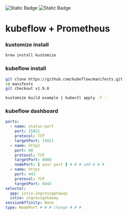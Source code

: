 ![Static Badge](https://img.shields.io/badge/kubernetes-1.30.0-%23326CE5?labelColor=white)
![Static Badge](https://img.shields.io/badge/kubeflow-1.9.0-%233B66BC?labelColor=white)

# kubeflow + Prometheus

### kustomize install

```bash
brew install kustomize
```

### kubeflow install

```bash
git clone https://github.com/kubeflow/manifests.git
cd manifests
git checkout v1.9.0

kustomize build example | kubectl apply -f -
```

### kubeflow dashboard

```yaml
ports:
  - name: status-port
    port: 15021
    protocol: TCP
    targetPort: 15021
  - name: http2
    port: 80
    protocol: TCP
    targetPort: 8080
    nodePort: { your port } # # # add # # #
  - name: https
    port: 443
    protocol: TCP
    targetPort: 8443
selector:
  app: istio-ingressgateway
  istio: ingressgateway
sessionAffinity: None
type: NodePort # # # change # # #
```
